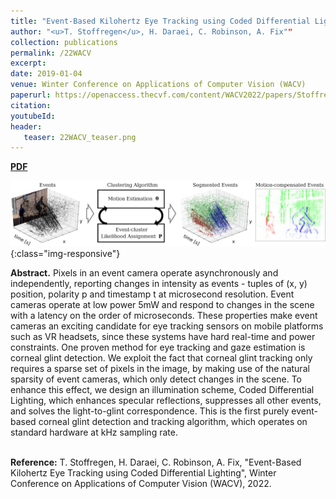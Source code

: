```yaml
---
title: "Event-Based Kilohertz Eye Tracking using Coded Differential Lighting"
author: "<u>T. Stoffregen</u>, H. Daraei, C. Robinson, A. Fix""
collection: publications
permalink: /22WACV
excerpt: 
date: 2019-01-04
venue: Winter Conference on Applications of Computer Vision (WACV)
paperurl: https://openaccess.thecvf.com/content/WACV2022/papers/Stoffregen_Event-Based_Kilohertz_Eye_Tracking_Using_Coded_Differential_Lighting_WACV_2022_paper.pdf
citation: 
youtubeId: 
header:
   teaser: 22WACV_teaser.png
---
```


<a href="https://openaccess.thecvf.com/content/WACV2022/papers/Stoffregen_Event-Based_Kilohertz_Eye_Tracking_Using_Coded_Differential_Lighting_WACV_2022_paper.pdf" target="_blank"><b>PDF</b></a>&emsp;

![ICCV_banner](/images/19ICCV_banner.png){:class="img-responsive"}

<b>Abstract.</b> Pixels in an event camera operate asynchronously and independently, reporting changes in intensity as events - tuples of (x, y) position, polarity p and timestamp t at microsecond resolution.
Event cameras operate at low power 5mW and respond to changes in the scene with a latency on the order of microseconds.
These properties make event cameras an exciting candidate for eye tracking sensors on mobile platforms such as VR headsets, since these systems have hard real-time and power constraints.
One proven method for eye tracking and gaze estimation is corneal glint detection. 
We exploit the fact that corneal glint tracking only requires a sparse set of pixels in the image, by making use of the natural sparsity of event cameras, which only detect changes in the scene.
To enhance this effect, we design an illumination scheme, Coded Differential Lighting,  which enhances specular reflections, suppresses all other events, and solves the light-to-glint correspondence.
This is the first purely event-based corneal glint detection and tracking algorithm, which operates on standard hardware at kHz sampling rate. 

<br />
<b>Reference:</b>
T. Stoffregen, H. Daraei, C. Robinson, A. Fix, "Event-Based Kilohertz Eye Tracking using Coded Differential Lighting", Winter Conference on Applications of Computer Vision (WACV), 2022.
<br />

